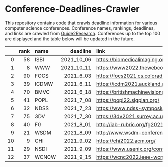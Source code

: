 # Conference-Deadlines-Crawler

This repository contains code that crawls deadline information for various computer science conferences. 
Conference names, rankings, deadlines, and links are crawled from [Guide2Research](https://www.guide2research.com/topconf/).
Conferences up to the top 100 are displayed and the table below will be updated in the future.

|    |   rank | name   |   deadline | link                                                   |
|---:|-------:|:-------|-----------:|:-------------------------------------------------------|
|  0 |     58 | ISBI   | 2021_10_06 | https://biomedicalimaging.org/2022/                    |
|  1 |      8 | WWW    | 2021_10_11 | https://www2022.thewebconf.org/                        |
|  2 |     90 | FOCS   |  2021_6_03 | https://focs2021.cs.colorado.edu/cfp/                  |
|  3 |     39 | ICDMW  |  2021_6_11 | https://icdm2021.auckland.ac.nz/                       |
|  4 |     70 | BMVC   |  2021_6_18 | https://britishmachinevisionassociation.github.io/bmvc |
|  5 |     41 | POPL   |  2021_7_08 | https://popl22.sigplan.org/                            |
|  6 |     32 | NDSS   |  2021_7_23 | https://www.ndss-symposium.org/ndss2022/               |
|  7 |     75 | 3DV    |  2021_7_30 | https://3dv2021.surrey.ac.uk/                          |
|  8 |     40 | FG     |  2021_8_01 | http://iab-rubric.org/fg2021/                          |
|  9 |     21 | WSDM   |  2021_8_09 | http://www.wsdm-conference.org/2022/                   |
| 10 |      9 | CHI    |  2021_9_02 | https://chi2022.acm.org/                               |
| 11 |     29 | NSDI   |  2021_9_09 | https://www.usenix.org/conference/nsdi22               |
| 12 |     37 | WCNCW  |  2021_9_15 | https://wcnc2022.ieee-wcnc.org/                        |
